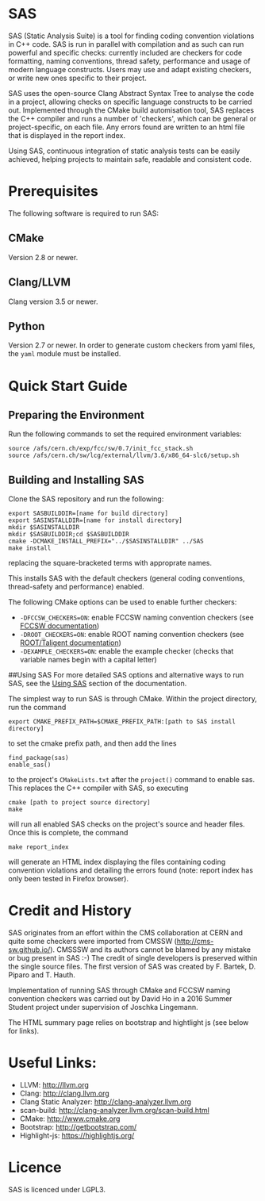 # SAS
SAS (Static Analysis Suite) is a tool for finding coding convention violations in C++ code. SAS is run in parallel with compilation and as such can run powerful and specific checks: currently included are checkers for code formatting, naming conventions, thread safety, performance and usage of modern language constructs. Users may use and adapt existing checkers, or write new ones specific to their project.

SAS uses the open-source Clang Abstract Syntax Tree to analyse the code in a project, allowing checks on specific language constructs to be carried out. Implemented through the CMake build automisation tool, SAS replaces the C++ compiler and runs a number of 'checkers', which can be general or project-specific, on each file. Any errors found are written to an html file that is displayed in the report index.

Using SAS, continuous integration of static analysis tests can be easily achieved, helping projects to maintain safe, readable and consistent code.

# Prerequisites
The following software is required to run SAS:
## CMake
Version 2.8 or newer.
## Clang/LLVM
Clang version 3.5 or newer.
## Python
Version 2.7 or newer. In order to generate custom checkers from yaml files, the `yaml` module must be installed.

# Quick Start Guide
## Preparing the Environment
Run the following commands to set the required environment variables:
```
source /afs/cern.ch/exp/fcc/sw/0.7/init_fcc_stack.sh
source /afs/cern.ch/sw/lcg/external/llvm/3.6/x86_64-slc6/setup.sh
```
## <a id="buildingAndInstalling"></a> Building and Installing SAS
Clone the SAS repository and run the following:
```
export SASBUILDDIR=[name for build directory]
export SASINSTALLDIR=[name for install directory]
mkdir $SASINSTALLDIR
mkdir $SASBUILDDIR;cd $SASBUILDDIR
cmake -DCMAKE_INSTALL_PREFIX="../$SASINSTALLDIR" ../SAS
make install
```
replacing the square-bracketed terms with approprate names.

This installs SAS with the default checkers (general coding conventions, thread-safety and performance) enabled.

The following CMake options can be used to enable further checkers:
* `-DFCCSW_CHECKERS=ON`: enable FCCSW naming convention checkers (see [FCCSW documentation](https://github.com/jlingema/FCCSW/blob/master/doc/CppCodingStyleGuidelines.md))
* `-DROOT_CHECKERS=ON`: enable ROOT naming convention checkers (see [ROOT/Taligent documentation](https://root.cern.ch/TaligentDocs/TaligentOnline/DocumentRoot/1.0/Docs/books/WM/WM_63.html))
* `-DEXAMPLE_CHECKERS=ON`: enable the example checker (checks that variable names begin with a capital letter)

##<a id="usingSAS"></a>Using SAS
For more detailed SAS options and alternative ways to run SAS, see the [Using SAS](documentation/using_sas.md) section of the documentation.

The simplest way to run SAS is through CMake. Within the project directory, run the command
```
export CMAKE_PREFIX_PATH=$CMAKE_PREFIX_PATH:[path to SAS install directory]
```
to set the cmake prefix path, and then add the lines
```
find_package(sas)
enable_sas()
```
to the project's `CMakeLists.txt` after the `project()` command to enable sas. This replaces the C++ compiler with SAS, so executing
```
cmake [path to project source directory]
make
```
will run all enabled SAS checks on the project's source and header files. Once this is complete, the command
```
make report_index
```
will generate an HTML index displaying the files containing coding convention violations and detailing the errors found (note: report index has only been tested in Firefox browser).

# <a id="creditAndHistory"></a> Credit and History
SAS originates from an effort within the CMS collaboration at CERN and quite some checkers were imported from CMSSW (http://cms-sw.github.io/). CMSSSW and its authors cannot be blamed by any mistake or bug present in SAS :-) The credit of single developers is preserved within the single source files. The first version of SAS was created by F. Bartek, D. Piparo and T. Hauth.

Implementation of running SAS through CMake and FCCSW naming convention checkers was carried out by David Ho in a 2016 Summer Student project under supervision of Joschka Lingemann.

The HTML summary page relies on bootstrap and hightlight js (see below for links).

# Useful Links:
* LLVM:                  http://llvm.org
* Clang:                 http://clang.llvm.org
* Clang Static Analyzer: http://clang-analyzer.llvm.org
* scan-build:            http://clang-analyzer.llvm.org/scan-build.html
* CMake:                 http://www.cmake.org
* Bootstrap:             http://getbootstrap.com/
* Highlight-js:          https://highlightjs.org/

# Licence
SAS is licenced under LGPL3.